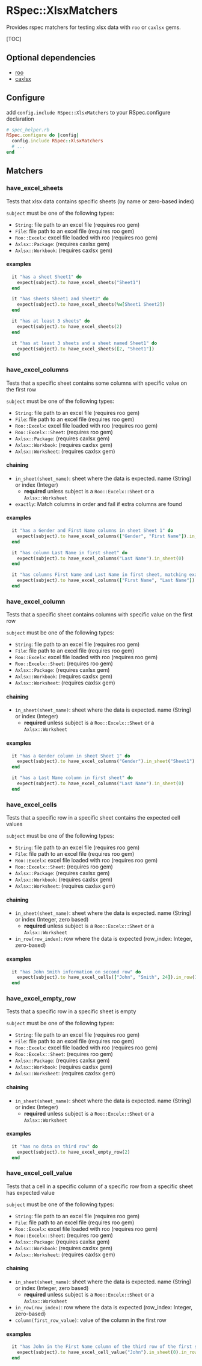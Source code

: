 # RSpec::XlsxMatchers

Provides rspec matchers for testing xlsx data with `roo` or `caxlsx` gems.

[TOC]

## Optional dependencies

 - [roo](https://github.com/roo-rb/roo)
 - [caxlsx](https://github.com/caxlsx/caxlsx)

## Configure
  
add `config.include RSpec::XlsxMatchers` to your RSpec.configure declaration

```ruby
# spec_helper.rb
RSpec.configure do |config|
  config.include RSpec::XlsxMatchers
  # ...
end
```

## Matchers

### have_excel_sheets

Tests that xlsx data contains specific sheets (by name or zero-based index)

`subject` must be one of the following types:
  - `String`: file path to an excel file (requires roo gem)
  - `File`: file path to an excel file (requires roo gem)
  - `Roo::Excelx`: excel file loaded with roo (requires roo gem)
  - `Axlsx::Package`: (requires caxlsx gem)
  - `Axlsx::Workbook`: (requires caxlsx gem)


#### examples
```ruby
  it "has a sheet Sheet1" do
    expect(subject).to have_excel_sheets("Sheet1")
  end

  it "has sheets Sheet1 and Sheet2" do
    expect(subject).to have_excel_sheets(%w[Sheet1 Sheet2])
  end

  it "has at least 3 sheets" do
    expect(subject).to have_excel_sheets(2)
  end

  it "has at least 3 sheets and a sheet named Sheet1" do
    expect(subject).to have_excel_sheets([2, "Sheet1"])
  end
```

### have_excel_columns

Tests that a specific sheet contains some columns with specific value on the first row

`subject` must be one of the following types:
  - `String`: file path to an excel file (requires roo gem)
  - `File`: file path to an excel file (requires roo gem)
  - `Roo::Excelx`: excel file loaded with roo (requires roo gem)
  - `Roo::Excelx::Sheet`: (requires roo gem)
  - `Axlsx::Package`: (requires caxlsx gem)
  - `Axlsx::Workbook`: (requires caxlsx gem)
  - `Axlsx::Worksheet`: (requires caxlsx gem)

#### chaining

- `in_sheet(sheet_name)`: sheet where the data is expected. name (String) or index (Integer)
  - **required** unless subject is a `Roo::Excelx::Sheet` or a `Axlsx::Worksheet`
- `exactly`: Match columns in order and fail if extra columns are found

#### examples
```ruby
  it "has a Gender and First Name columns in sheet Sheet 1" do
    expect(subject).to have_excel_columns(["Gender", "First Name"]).in_sheet("Sheet1")
  end

  it "has column Last Name in first sheet" do
    expect(subject).to have_excel_columns("Last Name").in_sheet(0)
  end

  it "has columns First Name and Last Name in first sheet, matching exactly" do
    expect(subject).to have_excel_columns(["First Name", "Last Name"]).in_sheet(0).exactly
  end
```
### have_excel_column

Tests that a specific sheet contains columns with specific value on the first row

`subject` must be one of the following types:
  - `String`: file path to an excel file (requires roo gem)
  - `File`: file path to an excel file (requires roo gem)
  - `Roo::Excelx`: excel file loaded with roo (requires roo gem)
  - `Roo::Excelx::Sheet`: (requires roo gem)
  - `Axlsx::Package`: (requires caxlsx gem)
  - `Axlsx::Workbook`: (requires caxlsx gem)
  - `Axlsx::Worksheet`: (requires caxlsx gem)
  

#### chaining

- `in_sheet(sheet_name)`: sheet where the data is expected. name (String) or index (Integer)
  - **required** unless subject is a `Roo::Excelx::Sheet` or a `Axlsx::Worksheet`

#### examples
```ruby
  it "has a Gender column in sheet Sheet 1" do
    expect(subject).to have_excel_columns("Gender").in_sheet("Sheet1")
  end

  it "has a Last Name column in first sheet" do
    expect(subject).to have_excel_columns("Last Name").in_sheet(0)
  end
```

### have_excel_cells

Tests that a specific row in a specific sheet contains the expected cell values

`subject` must be one of the following types:
  - `String`: file path to an excel file (requires roo gem)
  - `File`: file path to an excel file (requires roo gem)
  - `Roo::Excelx`: excel file loaded with roo (requires roo gem)
  - `Roo::Excelx::Sheet`: (requires roo gem)
  - `Axlsx::Package`: (requires caxlsx gem)
  - `Axlsx::Workbook`: (requires caxlsx gem)
  - `Axlsx::Worksheet`: (requires caxlsx gem)

#### chaining

- `in_sheet(sheet_name)`: sheet where the data is expected. name (String) or index (Integer, zero based)
  - **required** unless subject is a `Roo::Excelx::Sheet` or a `Axlsx::Worksheet`
- `in_row(row_index)`: row where the data is expected (row_index: Integer, zero-based)

#### examples
```ruby
  it "has John Smith information on second row" do
    expect(subject).to have_excel_cells(["John", "Smith", 24]).in_row(1).in_sheet("Sheet1")
  end
```

### have_excel_empty_row

Tests that a specific row in a specific sheet is empty

`subject` must be one of the following types:
  - `String`: file path to an excel file (requires roo gem)
  - `File`: file path to an excel file (requires roo gem)
  - `Roo::Excelx`: excel file loaded with roo (requires roo gem)
  - `Roo::Excelx::Sheet`: (requires roo gem)
  - `Axlsx::Package`: (requires caxlsx gem)
  - `Axlsx::Workbook`: (requires caxlsx gem)
  - `Axlsx::Worksheet`: (requires caxlsx gem)

#### chaining

- `in_sheet(sheet_name)`: sheet where the data is expected. name (String) or index (Integer)
  - **required** unless subject is a `Roo::Excelx::Sheet` or a `Axlsx::Worksheet`


#### examples
```ruby
  it "has no data on third row" do
    expect(subject).to have_excel_empty_row(2)
  end
```

### have_excel_cell_value

Tests that a cell in a specific column of a specific row from a specific sheet has expected value

`subject` must be one of the following types:
  - `String`: file path to an excel file (requires roo gem)
  - `File`: file path to an excel file (requires roo gem)
  - `Roo::Excelx`: excel file loaded with roo (requires roo gem)
  - `Roo::Excelx::Sheet`: (requires roo gem)
  - `Axlsx::Package`: (requires caxlsx gem)
  - `Axlsx::Workbook`: (requires caxlsx gem)
  - `Axlsx::Worksheet`: (requires caxlsx gem)

#### chaining

- `in_sheet(sheet_name)`: sheet where the data is expected. name (String) or index (Integer, zero based)
  - **required** unless subject is a `Roo::Excelx::Sheet` or a `Axlsx::Worksheet`
- `in_row(row_index)`: row where the data is expected (row_index: Integer, zero-based)
- `column(first_row_value)`: value of the column in the first row


#### examples
```ruby
  it "has John in the First Name column of the third row of the first sheet" do
    expect(subject).to have_excel_cell_value("John").in_sheet(0).in_row(2).in_column("First Name")
  end
```
